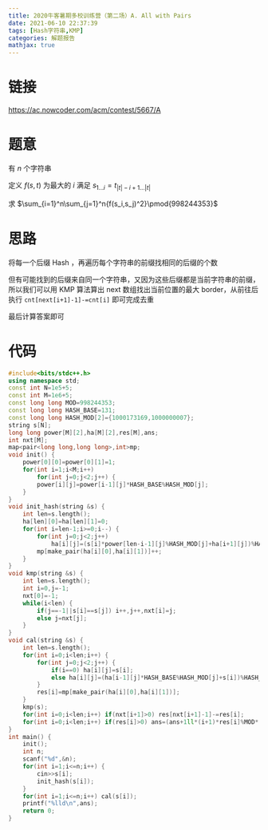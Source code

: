 ```yaml
---
title: 2020牛客暑期多校训练营（第二场）A. All with Pairs
date: 2021-06-10 22:37:39
tags: [Hash字符串,KMP]
categories: 解题报告
mathjax: true
---
```


# 链接

<https://ac.nowcoder.com/acm/contest/5667/A>


# 题意

有 $n$ 个字符串

定义 $f(s,t)$ 为最大的 $i$ 满足 $s_{1...i}=t_{|t|-i+1...|t|}$

求 $\sum_{i=1}^n\sum_{j=1}^n{f(s_i,s_j)^2}\pmod{998244353}$

<!--more-->

# 思路

将每一个后缀 Hash ，再遍历每个字符串的前缀找相同的后缀的个数

但有可能找到的后缀来自同一个字符串，又因为这些后缀都是当前字符串的前缀，所以我们可以用 KMP 算法算出 next 数组找出当前位置的最大 border，从前往后执行 `cnt[next[i+1]-1]-=cnt[i]` 即可完成去重

最后计算答案即可

# 代码

```cpp
#include<bits/stdc++.h>
using namespace std;
const int N=1e5+5;
const int M=1e6+5;
const long long MOD=998244353;
const long long HASH_BASE=131;
const long long HASH_MOD[2]={1000173169,1000000007};
string s[N];
long long power[M][2],ha[M][2],res[M],ans;
int nxt[M];
map<pair<long long,long long>,int>mp;
void init() {
    power[0][0]=power[0][1]=1;
    for(int i=1;i<M;i++)
        for(int j=0;j<2;j++) {
        power[i][j]=power[i-1][j]*HASH_BASE%HASH_MOD[j];
    }
}
void init_hash(string &s) {
    int len=s.length();
    ha[len][0]=ha[len][1]=0;
    for(int i=len-1;i>=0;i--) {
        for(int j=0;j<2;j++)
            ha[i][j]=(s[i]*power[len-i-1][j]%HASH_MOD[j]+ha[i+1][j])%HASH_MOD[j];
        mp[make_pair(ha[i][0],ha[i][1])]++;
    }
}
void kmp(string &s) {
    int len=s.length();
    int i=0,j=-1;
    nxt[0]=-1;
    while(i<len) {
        if(j==-1||s[i]==s[j]) i++,j++,nxt[i]=j;
        else j=nxt[j];
    }
}
void cal(string &s) {
    int len=s.length();
    for(int i=0;i<len;i++) {
        for(int j=0;j<2;j++) {
            if(i==0) ha[i][j]=s[i];
            else ha[i][j]=(ha[i-1][j]*HASH_BASE%HASH_MOD[j]+s[i])%HASH_MOD[j];
        }
        res[i]=mp[make_pair(ha[i][0],ha[i][1])];
    }
    kmp(s);
    for(int i=0;i<len;i++) if(nxt[i+1]>0) res[nxt[i+1]-1]-=res[i];
    for(int i=0;i<len;i++) if(res[i]>0) ans=(ans+1ll*(i+1)*res[i]%MOD*(i+1)%MOD)%MOD;
}
int main() {
    init();
    int n;
    scanf("%d",&n);
    for(int i=1;i<=n;i++) {
        cin>>s[i];
        init_hash(s[i]);
    }
    for(int i=1;i<=n;i++) cal(s[i]);
    printf("%lld\n",ans);
    return 0;
}
```